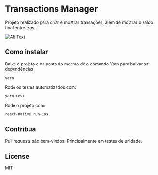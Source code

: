 # Transactions Manager

Projeto realizado para criar e mostrar transações, além de mostrar o saldo final entre elas.

![Alt Text](https://github.com/CristopherJonas/estudo-StyledComponents/blob/master/CVC-example.gif)

## Como instalar

Baixe o projeto e na pasta do mesmo dê o comando Yarn para baixar as dependências
```bash
yarn
```

Rode os testes automatizados com:
```bash
yarn test
```

Rode o projeto com:
```bash
react-native run-ios
```

## Contribua
Pull requests são bem-vindos. Principalmente em testes de unidade.

## License
[MIT](https://choosealicense.com/licenses/mit/)